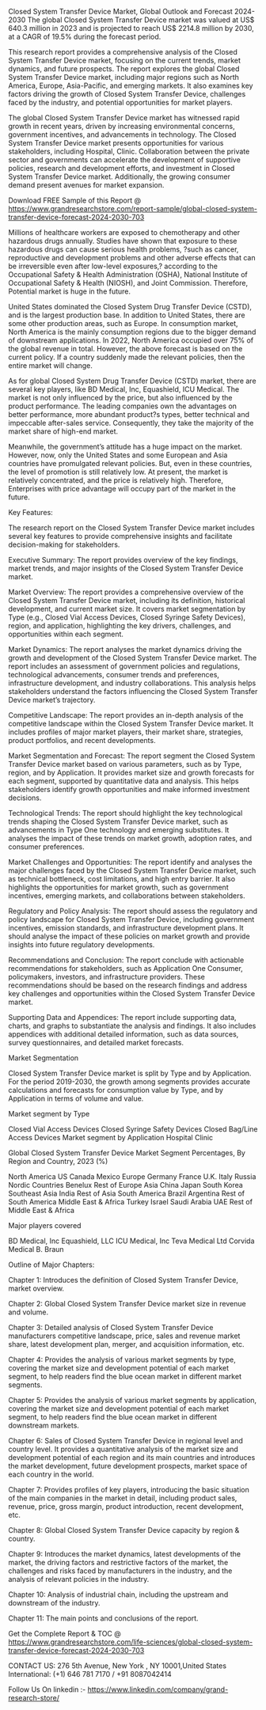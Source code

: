 Closed System Transfer Device Market, Global Outlook and Forecast 2024-2030
The global Closed System Transfer Device market was valued at US$ 640.3 million in 2023 and is projected to reach US$ 2214.8 million by 2030, at a CAGR of 19.5% during the forecast period.

This research report provides a comprehensive analysis of the Closed System Transfer Device market, focusing on the current trends, market dynamics, and future prospects. The report explores the global Closed System Transfer Device market, including major regions such as North America, Europe, Asia-Pacific, and emerging markets. It also examines key factors driving the growth of Closed System Transfer Device, challenges faced by the industry, and potential opportunities for market players.

The global Closed System Transfer Device market has witnessed rapid growth in recent years, driven by increasing environmental concerns, government incentives, and advancements in technology. The Closed System Transfer Device market presents opportunities for various stakeholders, including Hospital, Clinic. Collaboration between the private sector and governments can accelerate the development of supportive policies, research and development efforts, and investment in Closed System Transfer Device market. Additionally, the growing consumer demand present avenues for market expansion.

Download FREE Sample of this Report @ https://www.grandresearchstore.com/report-sample/global-closed-system-transfer-device-forecast-2024-2030-703

Millions of healthcare workers are exposed to chemotherapy and other hazardous drugs annually. Studies have shown that exposure to these hazardous drugs can cause serious health problems, ?such as cancer, reproductive and development problems and other adverse effects that can be irreversible even after low-level exposures,? according to the Occupational Safety & Health Administration (OSHA), National Institute of Occupational Safety & Health (NIOSH), and Joint Commission. Therefore, Potential market is huge in the future.

United States dominated the Closed System Drug Transfer Device (CSTD), and is the largest production base. In addition to United States, there are some other production areas, such as Europe. In consumption market, North America is the mainly consumption regions due to the bigger demand of downstream applications. In 2022, North America occupied over 75% of the global revenue in total. However, the above forecast is based on the current policy. If a country suddenly made the relevant policies, then the entire market will change.

As for global Closed System Drug Transfer Device (CSTD) market, there are several key players, like BD Medical, Inc, Equashield, ICU Medical. The market is not only influenced by the price, but also influenced by the product performance. The leading companies own the advantages on better performance, more abundant product?s types, better technical and impeccable after-sales service. Consequently, they take the majority of the market share of high-end market.

Meanwhile, the government’s attitude has a huge impact on the market. However, now, only the United States and some European and Asia countries have promulgated relevant policies. But, even in these countries, the level of promotion is still relatively low. At present, the market is relatively concentrated, and the price is relatively high. Therefore, Enterprises with price advantage will occupy part of the market in the future.

Key Features:

The research report on the Closed System Transfer Device market includes several key features to provide comprehensive insights and facilitate decision-making for stakeholders.

Executive Summary: The report provides overview of the key findings, market trends, and major insights of the Closed System Transfer Device market.

Market Overview: The report provides a comprehensive overview of the Closed System Transfer Device market, including its definition, historical development, and current market size. It covers market segmentation by Type (e.g., Closed Vial Access Devices, Closed Syringe Safety Devices), region, and application, highlighting the key drivers, challenges, and opportunities within each segment.

Market Dynamics: The report analyses the market dynamics driving the growth and development of the Closed System Transfer Device market. The report includes an assessment of government policies and regulations, technological advancements, consumer trends and preferences, infrastructure development, and industry collaborations. This analysis helps stakeholders understand the factors influencing the Closed System Transfer Device market’s trajectory.

Competitive Landscape: The report provides an in-depth analysis of the competitive landscape within the Closed System Transfer Device market. It includes profiles of major market players, their market share, strategies, product portfolios, and recent developments.

Market Segmentation and Forecast: The report segment the Closed System Transfer Device market based on various parameters, such as by Type, region, and by Application. It provides market size and growth forecasts for each segment, supported by quantitative data and analysis. This helps stakeholders identify growth opportunities and make informed investment decisions.

Technological Trends: The report should highlight the key technological trends shaping the Closed System Transfer Device market, such as advancements in Type One technology and emerging substitutes. It analyses the impact of these trends on market growth, adoption rates, and consumer preferences.

Market Challenges and Opportunities: The report identify and analyses the major challenges faced by the Closed System Transfer Device market, such as technical bottleneck, cost limitations, and high entry barrier. It also highlights the opportunities for market growth, such as government incentives, emerging markets, and collaborations between stakeholders.

Regulatory and Policy Analysis: The report should assess the regulatory and policy landscape for Closed System Transfer Device, including government incentives, emission standards, and infrastructure development plans. It should analyse the impact of these policies on market growth and provide insights into future regulatory developments.

Recommendations and Conclusion: The report conclude with actionable recommendations for stakeholders, such as Application One Consumer, policymakers, investors, and infrastructure providers. These recommendations should be based on the research findings and address key challenges and opportunities within the Closed System Transfer Device market.

Supporting Data and Appendices: The report include supporting data, charts, and graphs to substantiate the analysis and findings. It also includes appendices with additional detailed information, such as data sources, survey questionnaires, and detailed market forecasts.

Market Segmentation

Closed System Transfer Device market is split by Type and by Application. For the period 2019-2030, the growth among segments provides accurate calculations and forecasts for consumption value by Type, and by Application in terms of volume and value.

Market segment by Type

Closed Vial Access Devices
Closed Syringe Safety Devices
Closed Bag/Line Access Devices
Market segment by Application
Hospital
Clinic

Global Closed System Transfer Device Market Segment Percentages, By Region and Country, 2023 (%)

North America
US
Canada
Mexico
Europe
Germany
France
U.K.
Italy
Russia
Nordic Countries
Benelux
Rest of Europe
Asia
China
Japan
South Korea
Southeast Asia
India
Rest of Asia
South America
Brazil
Argentina
Rest of South America
Middle East & Africa
Turkey
Israel
Saudi Arabia
UAE
Rest of Middle East & Africa

Major players covered

BD Medical, Inc
Equashield, LLC
ICU Medical, Inc
Teva Medical Ltd
Corvida Medical
B. Braun

Outline of Major Chapters:

Chapter 1: Introduces the definition of Closed System Transfer Device, market overview.

Chapter 2: Global Closed System Transfer Device market size in revenue and volume.

Chapter 3: Detailed analysis of Closed System Transfer Device manufacturers competitive landscape, price, sales and revenue market share, latest development plan, merger, and acquisition information, etc.

Chapter 4: Provides the analysis of various market segments by type, covering the market size and development potential of each market segment, to help readers find the blue ocean market in different market segments.

Chapter 5: Provides the analysis of various market segments by application, covering the market size and development potential of each market segment, to help readers find the blue ocean market in different downstream markets.

Chapter 6: Sales of Closed System Transfer Device in regional level and country level. It provides a quantitative analysis of the market size and development potential of each region and its main countries and introduces the market development, future development prospects, market space of each country in the world.

Chapter 7: Provides profiles of key players, introducing the basic situation of the main companies in the market in detail, including product sales, revenue, price, gross margin, product introduction, recent development, etc.

Chapter 8: Global Closed System Transfer Device capacity by region & country.

Chapter 9: Introduces the market dynamics, latest developments of the market, the driving factors and restrictive factors of the market, the challenges and risks faced by manufacturers in the industry, and the analysis of relevant policies in the industry.

Chapter 10: Analysis of industrial chain, including the upstream and downstream of the industry.

Chapter 11: The main points and conclusions of the report.

Get the Complete Report & TOC @ https://www.grandresearchstore.com/life-sciences/global-closed-system-transfer-device-forecast-2024-2030-703

CONTACT US:
276 5th Avenue, New York , NY 10001,United States
International: (+1) 646 781 7170 / +91 8087042414

Follow Us On linkedin :- https://www.linkedin.com/company/grand-research-store/
